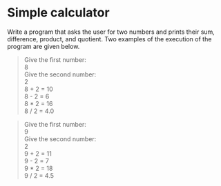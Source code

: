 # Simple calculator
Write a program that asks the user for two numbers and prints their sum, difference, product, and quotient. Two examples of the execution of the program are given below.

> Give the first number: <br>
8 <br>
Give the second number: <br>
2 <br>
8 + 2 = 10 <br>
8 - 2 = 6 <br>
8 * 2 = 16 <br>
8 / 2 = 4.0 <br>

>Give the first number: <br>
9 <br>
Give the second number: <br>
2 <br>
9 + 2 = 11 <br>
9 - 2 = 7 <br>
9 * 2 = 18 <br>
9 / 2 = 4.5 <br>